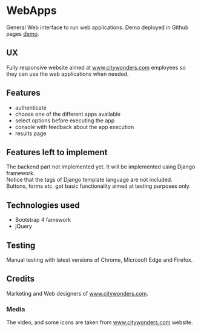 
# WebApps
General Web interface to run web applications. Demo deployed in Github pages [demo](https://josep-pujol.github.io/webapps-cw/).

## UX
Fully responsive website aimed at www.citywonders.com employees so they can use the web applications when needed.

## Features
- authenticate
- choose one of the different apps available
- select options before executing the app
- console with feedback about the app execution
- results page

## Features left to implement
The backend part not implemented yet. It will be implemented using Django framework.\
Notice that the tags of Django template language are not included.\
Buttons, forms etc. got basic functionality aimed at testing purposes only.

## Technologies used
- Bootstrap 4 famework
- jQuery

## Testing
Manual testing with latest versions of Chrome, Microsoft Edge and Firefox.

## Credits
Marketing and Web designers of www.citywonders.com.

### Media
The video, and some icons are taken from www.citywonders.com website.


